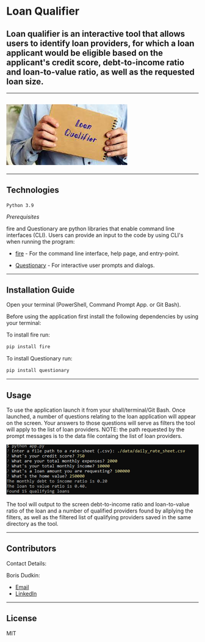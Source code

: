# **Loan Qualifier**

## Loan qualifier is an interactive tool that allows users to identify loan providers, for which a loan applicant would be eligible based on the applicant's credit score, debt-to-income ratio and loan-to-value ratio, as well as the requested loan size.

---

## ![Loan](images/loan_qualifier.jpg)

---

## Technologies

`Python 3.9`

_Prerequisites_

fire and Questionary are python libraries that enable command line interfaces (CLI).
Users can provide an input to the code by using CLI's when running the program:

- [fire](https://github.com/google/python-fire) - For the command line interface, help page, and entry-point.

- [Questionary](https://github.com/tmbo/questionary) - For interactive user prompts and dialogs.

---

## Installation Guide

Open your terminal (PowerShell, Command Prompt App. or Git Bash).

Before using the application first install the following dependencies by using your terminal:

To install fire run:

```python
pip install fire
```

To install Questionary run:

```python
pip install questionary
```

---

## Usage

To use the application launch it from your shall/terminal/Git Bash. Once launched, a number of questions relating to the loan application will appear on the screen. Your answers to those questions will serve as filters the tool will apply to the list of loan providers.
NOTE: the path requested by the prompt messages is to the data file containg the list of loan providers. <br />

![terminal](images/Terminal.PNG)

The tool will output to the screen debt-to-income ratio and loan-to-value ratio of the loan and a number of qualified providers found by allplying the filters, as well as the filtered list of qualifying providers saved in the same directory as the tool.

---

## Contributors

Contact Details:

Boris Dudkin:

- [Email](boris.dudkin@gmail.com)
- [LinkedIn](www.linkedin.com/in/Boris-Dudkin)

---

## License

MIT
